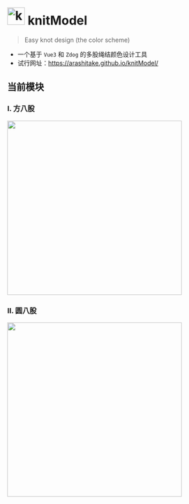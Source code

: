 # <img style="width: 40px; margin: 0 0 -6px 0;" src="https://img.picui.cn/free/2024/06/24/6679218bd30cc.png" alt="knitModel" /> knitModel

> Easy knot design (the color scheme)

- 一个基于 `Vue3` 和 `Zdog` 的多股绳结颜色设计工具
- 试行网址：https://arashitake.github.io/knitModel/

## 当前模块

### Ⅰ. 方八股

<img style="width: 400px;" src="https://img.picui.cn/free/2024/06/24/667923a62d2ec.png"/>

### Ⅱ. 圆八股

<img style="width: 400px;" src="https://img.picui.cn/free/2024/06/24/667923d23b1b4.png"/>
